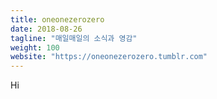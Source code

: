 ```yaml
---
title: oneonezerozero
date: 2018-08-26
tagline: "매일매일의 소식과 영감"
weight: 100
website: "https://oneonezerozero.tumblr.com"
---
```


Hi
